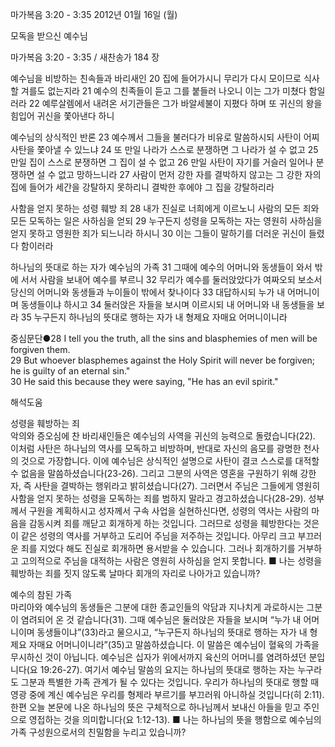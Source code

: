 마가복음 3:20 - 3:35 
2012년 01월 16일 (월)

모독을 받으신 예수님



마가복음 3:20 - 3:35 / 새찬송가 184 장


예수님을 비방하는 친속들과 바리새인
20 집에 들어가시니 무리가 다시 모이므로 식사할 겨를도 없는지라 21 예수의 친족들이 듣고 그를 붙들러 나오니 이는 그가 미쳤다 함일러라 22 예루살렘에서 내려온 서기관들은 그가 바알세불이 지폈다 하며 또 귀신의 왕을 힘입어 귀신을 쫓아낸다 하니

예수님의 상식적인 반론
23 예수께서 그들을 불러다가 비유로 말씀하시되 사탄이 어찌 사탄을 쫓아낼 수 있느냐 24 또 만일 나라가 스스로 분쟁하면 그 나라가 설 수 없고 25 만일 집이 스스로 분쟁하면 그 집이 설 수 없고 26 만일 사탄이 자기를 거슬러 일어나 분쟁하면 설 수 없고 망하느니라 27 사람이 먼저 강한 자를 결박하지 않고는 그 강한 자의 집에 들어가 세간을 강탈하지 못하리니 결박한 후에야 그 집을 강탈하리라

사함을 얻지 못하는 성령 훼방 죄
28 내가 진실로 너희에게 이르노니 사람의 모든 죄와 모든 모독하는 일은 사하심을 얻되 29 누구든지 성령을 모독하는 자는 영원히 사하심을 얻지 못하고 영원한 죄가 되느니라 하시니 30 이는 그들이 말하기를 더러운 귀신이 들렸다 함이러라

하나님의 뜻대로 하는 자가 예수님의 가족
31 그때에 예수의 어머니와 동생들이 와서 밖에 서서 사람을 보내어 예수를 부르니 32 무리가 예수를 둘러앉았다가 여짜오되 보소서 당신의 어머니와 동생들과 누이들이 밖에서 찾나이다 33 대답하시되 누가 내 어머니이며 동생들이냐 하시고 34 둘러앉은 자들을 보시며 이르시되 내 어머니와 내 동생들을 보라 35 누구든지 하나님의 뜻대로 행하는 자가 내 형제요 자매요 어머니이니라


중심문단●28 I tell you the truth, all the sins and blasphemies of men will be forgiven them.   
29 But whoever blasphemes against the Holy Spirit will never be forgiven; he is guilty of an eternal sin."   
30 He said this because they were saying, "He has an evil spirit."

해석도움





성령을 훼방하는 죄  
악의와 증오심에 찬 바리새인들은 예수님의 사역을 귀신의 능력으로 돌렸습니다(22). 이처럼 사탄은 하나님의 역사를 모독하고 비방하며, 반대로 자신의 음모를 광명한 천사의 것으로 가장합니다. 이에 예수님은 상식적인 설명으로 사탄이 결코 스스로를 대적할 수 없음을 말씀하셨습니다(23-26). 그리고 그분의 사역은 영혼을 구원하기 위해 강한 자, 즉 사탄을 결박하는 행위라고 밝히셨습니다(27). 그러면서 주님은 그들에게 영원히 사함을 얻지 못하는 성령을 모독하는 죄를 범하지 말라고 경고하셨습니다(28-29). 성부께서 구원을 계획하시고 성자께서 구속 사업을 실현하신다면, 성령의 역사는 사람의 마음을 감동시켜 죄를 깨닫고 회개하게 하는 것입니다. 그러므로 성령을 훼방한다는 것은 이 같은 성령의 역사를 거부하고 도리어 주님을 저주하는 것입니다. 아무리 크고 부끄러운 죄를 지었다 해도 진실로 회개하면 용서받을 수 있습니다. 그러나 회개하기를 거부하고 고의적으로 주님을 대적하는 사람은 영원히 사하심을 얻지 못합니다.
■ 나는 성령을 훼방하는 죄를 짓지 않도록 날마다 회개의 자리로 나아가고 있습니까?

예수의 참된 가족  
마리아와 예수님의 동생들은 그분에 대한 종교인들의 악담과 지나치게 과로하시는 그분이 염려되어 온 것 같습니다(31). 그때 예수님은 둘러앉은 자들을 보시며 “누가 내 어머니이며 동생들이냐”(33)라고 물으시고, “누구든지 하나님의 뜻대로 행하는 자가 내 형제요 자매요 어머니이니라”(35)고 말씀하셨습니다. 이 말씀은 예수님이 혈육의 가족을 무시하신 것이 아닙니다. 예수님은 십자가 위에서까지 육신의 어머니를 염려하셨던 분입니다(요 19:26-27). 여기서 예수님 말씀의 요지는 하나님의 뜻대로 행하는 자는 누구라도 그분과 특별한 가족 관계가 될 수 있다는 것입니다. 우리가 하나님의 뜻대로 행할 때 영광 중에 계신 예수님은 우리를 형제라 부르기를 부끄러워 아니하실 것입니다(히 2:11). 한편 오늘 본문에 나온 하나님의 뜻은 구체적으로 하나님께서 보내신 아들을 믿고 주인으로 영접하는 것을 의미합니다(요 1:12-13).
■ 나는 하나님의 뜻을 행함으로 예수님의 가족 구성원으로서의 친밀함을 누리고 있습니까?
